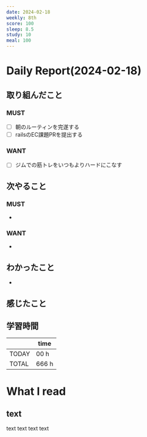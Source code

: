 ```yaml
---
date: 2024-02-18
weekly: 8th
score: 100
sleep: 8.5
study: 10
meal: 100
---
```

# Daily Report(2024-02-18)
## 取り組んだこと
### MUST
- [ ]  朝のルーティンを完遂する
- [ ] railsのEC課題PRを提出する
### WANT
- [ ] ジムでの筋トレをいつもよりハードにこなす
## 次やること
### MUST
- 
### WANT
- 
## わかったこと
- 
## 感じたこと

## 学習時間
|       | time  | 
| ----- | ----- |
| TODAY | 00 h   |
| TOTAL | 666 h |
# What I read
## text 
text text text text